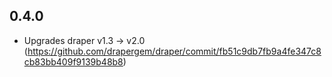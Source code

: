 ## 0.4.0
- Upgrades draper v1.3 -> v2.0
 (https://github.com/drapergem/draper/commit/fb51c9db7fb9a4fe347c8cb83bb409f9139b48b8)
  
